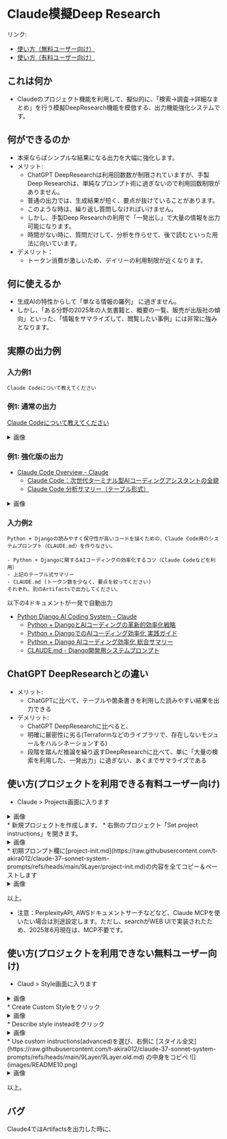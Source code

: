 # Claude模擬Deep Research

リンク:
- [使い方（無料ユーザー向け）](https://github.com/t-akira012/claude-37-sonnet-system-prompts/blob/main/9Layer/README.md#%E4%BD%BF%E3%81%84%E6%96%B9%E3%83%97%E3%83%AD%E3%82%B8%E3%82%A7%E3%82%AF%E3%83%88%E3%82%92%E5%88%A9%E7%94%A8%E3%81%A7%E3%81%8D%E3%82%8B%E6%9C%89%E6%96%99%E3%83%A6%E3%83%BC%E3%82%B6%E3%83%BC%E5%90%91%E3%81%91)
- [使い方（有料ユーザー向け）](https://github.com/t-akira012/claude-37-sonnet-system-prompts/blob/main/9Layer/README.md#%E4%BD%BF%E3%81%84%E6%96%B9%E3%83%97%E3%83%AD%E3%82%B8%E3%82%A7%E3%82%AF%E3%83%88%E3%82%92%E5%88%A9%E7%94%A8%E3%81%A7%E3%81%8D%E3%82%8B%E6%9C%89%E6%96%99%E3%83%A6%E3%83%BC%E3%82%B6%E3%83%BC%E5%90%91%E3%81%91)

## これは何か

- Claudeのプロジェクト機能を利用して、擬似的に、「検索→調査→詳細なまとめ」を行う模擬DeepResearch機能を模倣する、出力機能強化システムです。

## 何ができるのか

- 本来ならばシンプルな結果になる出力を大幅に強化します。
- メリット:
   - ChatGPT DeepResearchは利用回数数が制限されていますが、手製Deep Researchは、単純なプロンプト術に過ぎないので利用回数制限がありません。
   - 普通の出力では、生成結果が短く、要点が抜けていることがあります。
   - このような時は、繰り返し質問しなければいけません。
   - しかし、手製Deep Researchの利用で「一発出し」で大量の情報を出力可能になります。
   - 時間がない時に、質問だけして、分析を作らせて、後で読むといった用法に向いています。
- デメリット：
   - トークン消費が激しいため、デイリーの利用制限が近くなります。

## 何に使えるか

- 生成AIの特性からして「単なる情報の羅列」 に過ぎません。
- しかし、「ある分野の2025年の人気書籍と、概要の一覧、販売が出版社の傾向」といった、「情報をサマライズして、閲覧したい事例」には非常に強みとなります。

## 実際の出力例

### 入力例1
```
Claude Codeについて教えてください
```

### 例1: 通常の出力
[Claude Codeについて教えてください](https://claude.ai/share/206fe200-0b8d-47bc-8866-6b32b76e82d2)
<details>
<summary>画像</summary>
![](images/README.png)
</details>


### 例1: 強化版の出力
- [Claude Code Overview - Claude](https://claude.ai/chat/e2f1636a-83f1-4fdd-884c-63eadb9f1b20)
   - [Claude Code：次世代ターミナル型AIコーディングアシスタントの全貌](https://claude.ai/public/artifacts/e44817d0-5597-431c-9801-63defae05178)
   - [Claude Code 分析サマリー（テーブル形式）](https://claude.ai/public/artifacts/011b2625-b77b-431c-92e6-8da25ee0a5c0)
<details>
<summary>画像</summary>
![](images/README1.png)
![](images/README2.png)
</details>


### 入力例2

```
Python + Djangoの読みやすく保守性が高いコードを描くための、Claude Code用のシステムプロンプト（CLAUDE.md）を作りなさい。

- Python + Djangoに関するAIコーディングの効率化するコツ（Claude Codeなどを利用）
- 上記のテーブル式サマリー
- CLAUDE.md (トークン数を少なく、要点を絞ってください)
それぞれ、別のArtifactsで出力してください。
```

以下の4ドキュメントが一発で自動出力
- [Python Django AI Coding System - Claude](https://claude.ai/share/d304797e-b5e3-49c1-bd34-fd68f7f2c621)
   - [Python + DjangoとAIコーディングの革新的効率化戦略](https://claude.ai/public/artifacts/e0af94cb-9dbb-44d2-87c1-b51516f38668)
   - [Python + DjangoでのAIコーディング効率化 実践ガイド](https://claude.ai/public/artifacts/3779af6e-5aa2-4729-8533-88a3a8ab5ed9)
   - [Python + Django AIコーディング効率化 総合サマリー](https://claude.ai/public/artifacts/5a2c46e3-117e-4b22-9383-7558d62bb436)
   - [CLAUDE.md - Django開発用システムプロンプト](https://claude.ai/public/artifacts/996c1594-8ca2-40aa-8946-295763ef183d)

## ChatGPT DeepResearchとの違い

- メリット: 
   - ChatGPTに比べて、テーブルや箇条書きを利用した読みやすい結果を出力できる
- デメリット:
   - ChatGPT DeepResearchに比べると、
   - 明確に厳密性に劣る(Terraformなどのライブラリで、存在しないモジュールをハルシネーションする)
   - 段階を踏んだ推論を繰り返すDeepResearchに比べて、単に「大量の検索を利用した、一発出力」に過ぎない、あくまでサマライズである

## 使い方(プロジェクトを利用できる有料ユーザー向け)
* Claude > Projects画面に入ります
<details>
<summary>画像</summary>
![](images/README3.png)
</details>
* 新規プロジェクトを作成します。
* 右側のプロジェクト「Set project instructions」を開きます。
<details>
<summary>画像</summary>
![](images/README4.png)
</details>
* 初期プロンプト欄に[project-init.md](https://raw.githubusercontent.com/t-akira012/claude-37-sonnet-system-prompts/refs/heads/main/9Layer/project-init.md)の内容を全てコピー＆ペーストします
<details>
<summary>画像</summary>
![](images/README5.png)
</details>

以上。
* 注意：PerplexityAPI, AWSドキュメントサーチなどなど、Claude MCPを使いたい場合は別途設定します。ただし、searchがWEB UIで実装されたため、2025年6月現在は、MCP不要です。

## 使い方(プロジェクトを利用できない無料ユーザー向け)
* Claud > Style画面に入ります
<details>
<summary>画像</summary>
![](images/README7.png)
</details>
* Create Custom Styleをクリック
<details>
<summary>画像</summary>
![](images/README8.png)
</details>
* Describe style insteadをクリック
<details>
<summary>画像</summary>
![](images/README9.png)
</details>
* Use custom instructions(advanced)を選び、右側に [スタイル全文](https://raw.githubusercontent.com/t-akira012/claude-37-sonnet-system-prompts/refs/heads/main/9Layer/9Layer.old.md) の中身をコピペ
![](images/README10.png)
<details>
<summary>画像</summary>
* Create Styleをクリック
</details>

以上。




## バグ

Claude4ではArtifactsを出力した時に、
